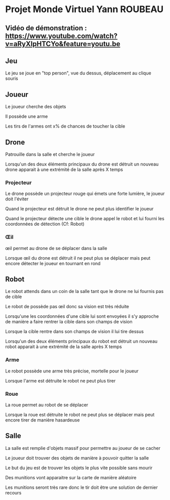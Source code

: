 # Projet Monde Virtuel Yann ROUBEAU

## Vidéo de démonstration : https://www.youtube.com/watch?v=aRyXIpHTCYo&feature=youtu.be

## Jeu

Le jeu se joue en "top person", vue du dessus, déplacement au clique souris

## Joueur

Le joueur cherche des objets

Il possède une arme

Les tirs de l'armes ont x% de chances de toucher la cible

## Drone

Patrouille dans la salle et cherche le joueur

Lorsqu'un des deux éléments principaux du drone est détruit un nouveau drone apparait à une extrémité de la salle après X temps

### Projecteur

Le drone possède un projecteur rouge qui émets une forte lumière, le joueur doit l'éviter

Quand le projecteur est détruit le drone ne peut plus identifier le joueur

Quand le projecteur détecte une cible le drone appel le robot et lui fourni les coordonnées de détection (Cf: Robot)

### Œil

œil permet au drone de se déplacer dans la salle

Lorsque œil du drone est détruit il ne peut plus se déplacer mais peut encore détecter le joueur en tournant en rond

## Robot

Le robot attends dans un coin de la salle tant que le drone ne lui fournis pas de cible

Le robot de possède pas œil donc sa vision est très réduite

Lorsqu'une les coordonnées d'une cible lui sont envoyées il s'y approche de manière a faire rentrer la cible dans son champs de vision

Lorsque la cible rentre dans son champs de vision il lui tire dessus

Lorsqu'un des deux éléments principaux du robot est détruit un nouveau robot apparait à une extrémité de la salle après X temps

### Arme

Le robot possède une arme très précise, mortelle pour le joueur

Lorsque l'arme est détruite le robot ne peut plus tirer

### Roue

La roue permet au robot de se déplacer

Lorsque la roue est détruite le robot ne peut plus se déplacer mais peut encore tirer de manière hasardeuse

## Salle

La salle est remplie d'objets massif pour permettre au joueur de se cacher

Le joueur doit trouver des objets de manière à pouvoir quitter la salle

Le but du jeu est de trouver les objets le plus vite possible sans mourir

Des munitions vont apparaitre sur la carte de manière aléatoire

Les munitions seront très rare donc le tir doit être une solution de dernier recours

